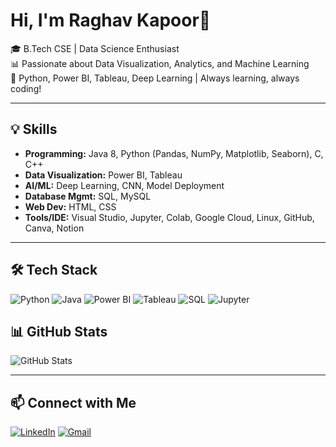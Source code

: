 # Hi, I'm Raghav Kapoor👋

🎓 B.Tech CSE | Data Science Enthusiast  
📊 Passionate about Data Visualization, Analytics, and Machine Learning  
🚀 Python, Power BI, Tableau, Deep Learning | Always learning, always coding!

---

## 💡 Skills

- **Programming:** Java 8, Python (Pandas, NumPy, Matplotlib, Seaborn), C, C++
- **Data Visualization:** Power BI, Tableau
- **AI/ML:** Deep Learning, CNN, Model Deployment
- **Database Mgmt:** SQL, MySQL
- **Web Dev:** HTML, CSS
- **Tools/IDE:** Visual Studio, Jupyter, Colab, Google Cloud, Linux, GitHub, Canva, Notion

---

## 🛠️ Tech Stack

![Python](https://img.shields.io/badge/Python-3776AB?logo=python&logoColor=white)
![Java](https://img.shields.io/badge/Java-ED8B00?logo=java&logoColor=white)
![Power BI](https://img.shields.io/badge/Power%20BI-F2C811?logo=powerbi&logoColor=black)
![Tableau](https://img.shields.io/badge/Tableau-E97627?logo=tableau&logoColor=white)
![SQL](https://img.shields.io/badge/SQL-4479A1?logo=postgresql&logoColor=white)
![Jupyter](https://img.shields.io/badge/Jupyter-F37626?logo=jupyter&logoColor=white)

## 📊 GitHub Stats

![GitHub Stats](https://github-readme-stats.vercel.app/api?username=raghavkapoor31&show_icons=true&theme=rose_pine)

---


## 📫 Connect with Me

[![LinkedIn](https://img.shields.io/badge/LinkedIn-0A66C2?style=for-the-badge&logo=linkedin&logoColor=white)](https://www.linkedin.com/in/raghav-kapoor-00bb44267/)
[![Gmail](https://img.shields.io/badge/Gmail-D14836?style=for-the-badge&logo=gmail&logoColor=white)](mailto:raghavkapoor.670@gmail.com)
